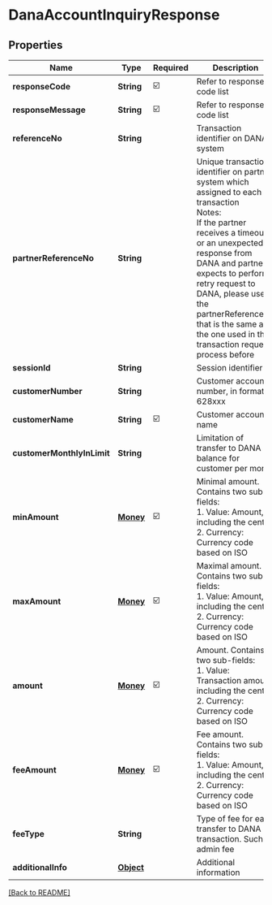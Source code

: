 # DanaAccountInquiryResponse
## Properties

| Name | Type | Required | Description |
| ------------- | ------------- | ------------- | ------------- |
| **responseCode** | **String** | ☑️ | Refer to response code list |
| **responseMessage** | **String** | ☑️ | Refer to response code list |
| **referenceNo** | **String** |  | Transaction identifier on DANA system |
| **partnerReferenceNo** | **String** |  | Unique transaction identifier on partner system which assigned to each transaction<br> Notes:<br> If the partner receives a timeout or an unexpected response from DANA and partner expects to perform retry request to DANA, please use the partnerReferenceNo that is the same as the one used in the transaction request process before  |
| **sessionId** | **String** |  | Session identifier |
| **customerNumber** | **String** |  | Customer account number, in format 628xxx |
| **customerName** | **String** | ☑️ | Customer account name |
| **customerMonthlyInLimit** | **String** |  | Limitation of transfer to DANA balance for customer per month |
| **minAmount** | [**Money**](Money.md) | ☑️ | Minimal amount. Contains two sub-fields:<br> 1. Value: Amount, including the cents<br> 2. Currency: Currency code based on ISO  |
| **maxAmount** | [**Money**](Money.md) | ☑️ | Maximal amount. Contains two sub-fields:<br> 1. Value: Amount, including the cents<br> 2. Currency: Currency code based on ISO  |
| **amount** | [**Money**](Money.md) | ☑️ | Amount. Contains two sub-fields:<br> 1. Value: Transaction amount, including the cents<br> 2. Currency: Currency code based on ISO  |
| **feeAmount** | [**Money**](Money.md) | ☑️ | Fee amount. Contains two sub-fields:<br> 1. Value: Amount, including the cents<br> 2. Currency: Currency code based on ISO  |
| **feeType** | **String** |  | Type of fee for each transfer to DANA transaction. Such as admin fee |
| **additionalInfo** | [**Object**](.md) |  | Additional information |

[[Back to README]](../../../../README.md)
